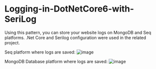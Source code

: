 # Logging-in-DotNetCore6-with-SeriLog
 Using this pattern, you can store your website logs on MongoDB and Seq platforms.   .Net Core and Serilog configuration were used in the related project.

Seq platform where logs are saved:
![image](https://user-images.githubusercontent.com/71566458/163285304-7a6c28a1-6751-4dc6-a3af-e666bd485a52.png)

MongoDB Database platform where logs are saved:
![image](https://user-images.githubusercontent.com/71566458/163285367-efae3c93-5b86-4d22-ab30-4e5950136ad5.png)

